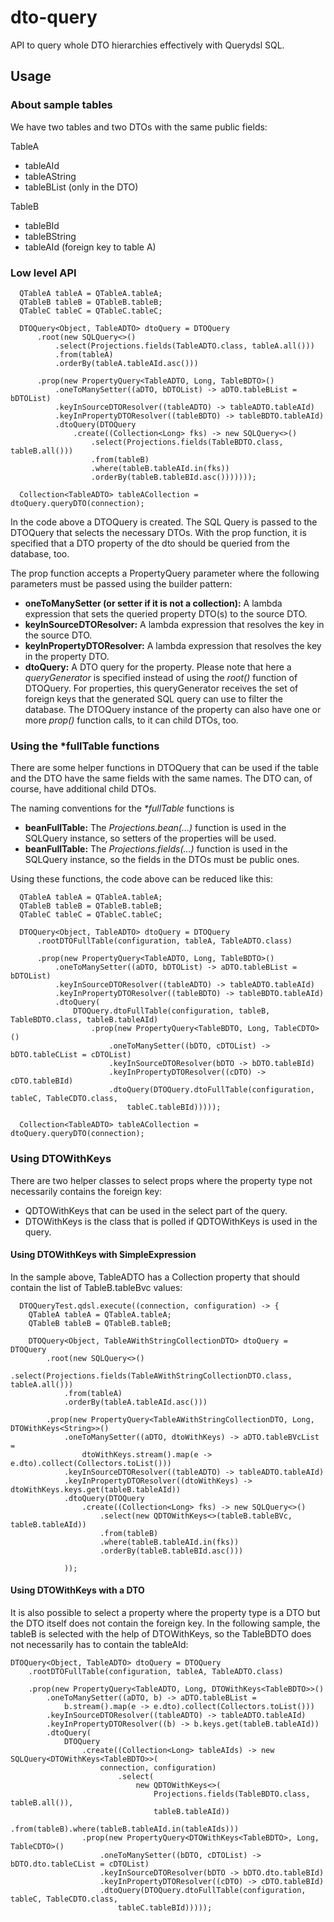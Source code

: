 # dto-query
API to query whole DTO hierarchies effectively with Querydsl SQL.

## Usage

### About sample tables

We have two tables and two DTOs with the same public fields:

TableA
 - tableAId
 - tableAString
 - tableBList (only in the DTO)

TableB
 - tableBId
 - tableBString
 - tableAId (foreign key to table A)

### Low level API

      QTableA tableA = QTableA.tableA;
      QTableB tableB = QTableB.tableB;
      QTableC tableC = QTableC.tableC;
    
      DTOQuery<Object, TableADTO> dtoQuery = DTOQuery
          .root(new SQLQuery<>()
              .select(Projections.fields(TableADTO.class, tableA.all()))
              .from(tableA)
              .orderBy(tableA.tableAId.asc()))
    
          .prop(new PropertyQuery<TableADTO, Long, TableBDTO>()
              .oneToManySetter((aDTO, bDTOList) -> aDTO.tableBList = bDTOList)
              .keyInSourceDTOResolver((tableADTO) -> tableADTO.tableAId)
              .keyInPropertyDTOResolver((tableBDTO) -> tableBDTO.tableAId)
              .dtoQuery(DTOQuery
                  .create((Collection<Long> fks) -> new SQLQuery<>()
                      .select(Projections.fields(TableBDTO.class, tableB.all()))
                      .from(tableB)
                      .where(tableB.tableAId.in(fks))
                      .orderBy(tableB.tableBId.asc()))))));
    
      Collection<TableADTO> tableACollection = dtoQuery.queryDTO(connection);

In the code above a DTOQuery is created. The SQL Query is passed to the
 DTOQuery that selects the necessary DTOs. With the prop function, it is
 specified that a DTO property of the dto should be queried from the
 database, too.

The prop function accepts a PropertyQuery parameter where the following
parameters must be passed using the builder pattern:

 - **oneToManySetter (or setter if it is not a collection):** A lambda
   expression that sets the queried property DTO(s) to the source DTO.
 - **keyInSourceDTOResolver:** A lambda expression that resolves the
   key in the source DTO.
 - **keyInPropertyDTOResolver:** A lambda expression that resolves the
   key in the property DTO.
 - **dtoQuery:** A DTO query for the property. Please note that here a
   _queryGenerator_ is specified instead of using the _root()_ function
   of DTOQuery. For properties, this queryGenerator receives the set of
   foreign keys that the generated SQL query can use to filter the database.
   The DTOQuery instance of the property can also have one or more _prop()_
   function calls, to it can child DTOs, too.

### Using the *fullTable functions

There are some helper functions in DTOQuery that can be used if the table
and the DTO have the same fields with the same names. The DTO can, of course,
have additional child DTOs.

The naming conventions for the _*fullTable_ functions is

 - **beanFullTable:** The _Projections.bean(...)_ function is used in the
     SQLQuery instance, so setters of the properties will be used.
 - **beanFullTable:** The _Projections.fields(...)_ function is used in the
     SQLQuery instance, so the fields in the DTOs must be public ones.

Using these functions, the code above can be reduced like this:

      QTableA tableA = QTableA.tableA;
      QTableB tableB = QTableB.tableB;
      QTableC tableC = QTableC.tableC;
    
      DTOQuery<Object, TableADTO> dtoQuery = DTOQuery
          .rootDTOFullTable(configuration, tableA, TableADTO.class)
    
          .prop(new PropertyQuery<TableADTO, Long, TableBDTO>()
              .oneToManySetter((aDTO, bDTOList) -> aDTO.tableBList = bDTOList)
              .keyInSourceDTOResolver((tableADTO) -> tableADTO.tableAId)
              .keyInPropertyDTOResolver((tableBDTO) -> tableBDTO.tableAId)
              .dtoQuery(
                  DTOQuery.dtoFullTable(configuration, tableB, TableBDTO.class, tableB.tableAId)
                      .prop(new PropertyQuery<TableBDTO, Long, TableCDTO>()
                          .oneToManySetter((bDTO, cDTOList) -> bDTO.tableCList = cDTOList)
                          .keyInSourceDTOResolver(bDTO -> bDTO.tableBId)
                          .keyInPropertyDTOResolver((cDTO) -> cDTO.tableBId)
                          .dtoQuery(DTOQuery.dtoFullTable(configuration, tableC, TableCDTO.class,
                              tableC.tableBId)))));
    
      Collection<TableADTO> tableACollection = dtoQuery.queryDTO(connection);


### Using DTOWithKeys

There are two helper classes to select props where the property type not
necessarily contains the foreign key:

 - QDTOWithKeys that can be used in the select part of the query.
 - DTOWithKeys is the class that is polled if QDTOWithKeys is used
   in the query.


#### Using DTOWithKeys with SimpleExpression

In the sample above, TableADTO has a Collection<String> property that should
contain the list of TableB.tableBvc values:

      DTOQueryTest.qdsl.execute((connection, configuration) -> {
        QTableA tableA = QTableA.tableA;
        QTableB tableB = QTableB.tableB;

        DTOQuery<Object, TableAWithStringCollectionDTO> dtoQuery = DTOQuery
            .root(new SQLQuery<>()
                .select(Projections.fields(TableAWithStringCollectionDTO.class, tableA.all()))
                .from(tableA)
                .orderBy(tableA.tableAId.asc()))

            .prop(new PropertyQuery<TableAWithStringCollectionDTO, Long, DTOWithKeys<String>>()
                .oneToManySetter((aDTO, dtoWithKeys) -> aDTO.tableBVcList =
                    dtoWithKeys.stream().map(e -> e.dto).collect(Collectors.toList()))
                .keyInSourceDTOResolver((tableADTO) -> tableADTO.tableAId)
                .keyInPropertyDTOResolver((dtoWithKeys) -> dtoWithKeys.keys.get(tableB.tableAId))
                .dtoQuery(DTOQuery
                    .create((Collection<Long> fks) -> new SQLQuery<>()
                        .select(new QDTOWithKeys<>(tableB.tableBVc, tableB.tableAId))
                        .from(tableB)
                        .where(tableB.tableAId.in(fks))
                        .orderBy(tableB.tableBId.asc()))

                ));


#### Using DTOWithKeys with a DTO

It is also possible to select a property where the property type is
a DTO but the DTO itself does not contain the foreign key. In the
following sample, the tableB is selected with the help of DTOWithKeys,
so the TableBDTO does not necessarily has to contain the tableAId:

    DTOQuery<Object, TableADTO> dtoQuery = DTOQuery
        .rootDTOFullTable(configuration, tableA, TableADTO.class)

        .prop(new PropertyQuery<TableADTO, Long, DTOWithKeys<TableBDTO>>()
            .oneToManySetter((aDTO, b) -> aDTO.tableBList =
                b.stream().map(e -> e.dto).collect(Collectors.toList()))
            .keyInSourceDTOResolver((tableADTO) -> tableADTO.tableAId)
            .keyInPropertyDTOResolver((b) -> b.keys.get(tableB.tableAId))
            .dtoQuery(
                DTOQuery
                    .create((Collection<Long> tableAIds) -> new SQLQuery<DTOWithKeys<TableBDTO>>(
                        connection, configuration)
                            .select(
                                new QDTOWithKeys<>(
                                    Projections.fields(TableBDTO.class, tableB.all()),
                                    tableB.tableAId))
                            .from(tableB).where(tableB.tableAId.in(tableAIds)))
                    .prop(new PropertyQuery<DTOWithKeys<TableBDTO>, Long, TableCDTO>()
                        .oneToManySetter((bDTO, cDTOList) -> bDTO.dto.tableCList = cDTOList)
                        .keyInSourceDTOResolver(bDTO -> bDTO.dto.tableBId)
                        .keyInPropertyDTOResolver((cDTO) -> cDTO.tableBId)
                        .dtoQuery(DTOQuery.dtoFullTable(configuration, tableC, TableCDTO.class,
                            tableC.tableBId)))));

